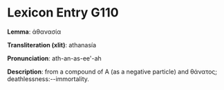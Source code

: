 # Lexicon Entry G110

**Lemma**: ἀθανασία

**Transliteration (xlit)**: athanasía

**Pronunciation**: ath-an-as-ee'-ah

**Description**:
from a compound of Α (as a negative particle) and θάνατος; deathlessness:--immortality.
